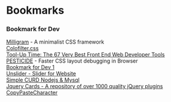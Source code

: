 # Bookmarks
### Bookmark for Dev  
[Milligram](http://milligram.github.io/index.html) - A minimalist CSS framework  
[Colofilter.css](http://lukyvj.github.io/colofilter.css/)  
[Tool-Up Time: The 67 Very Best Front End Web Developer Tools](http://blog.debugme.eu/front-end-web-developer-tools/)  
[PESTICIDE](http://pesticide.io/) - Faster CSS layout debugging in Browser  
[Bookmark for Dev 1](https://github.com/IonicaBizau/gridly)  
[Unslider - Slider for Website](http://unslider.com/)  
[Simple CURD Nodejs & Mysql](http://teknosains.com/i/simple-crud-nodejs-mysql)  
[Jquery Cards - A repository of over 1000 quality jQuery plugins](http://jquerycards.com/)  
[CopyPasteCharacter](http://www.copypastecharacter.com/all-characters)  

